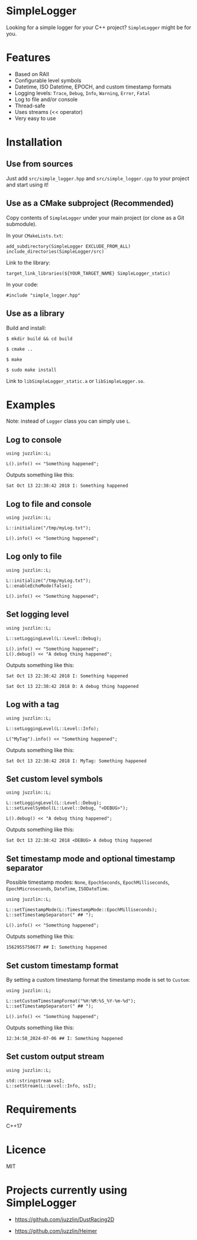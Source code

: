 SimpleLogger
============

Looking for a simple logger for your C++ project? `SimpleLogger` might be for you.

# Features

* Based on RAII
* Configurable level symbols
* Datetime, ISO Datetime, EPOCH, and custom timestamp formats
* Logging levels: `Trace`, `Debug`, `Info`, `Warning`, `Error`, `Fatal`
* Log to file and/or console
* Thread-safe
* Uses streams (<< operator)
* Very easy to use

# Installation

## Use from sources

Just add `src/simple_logger.hpp` and `src/simple_logger.cpp` to your project and start using it!

## Use as a CMake subproject (Recommended)

Copy contents of `SimpleLogger` under your main project (or clone as a Git submodule).

In your `CMakeLists.txt`:

```
add_subdirectory(SimpleLogger EXCLUDE_FROM_ALL)
include_directories(SimpleLogger/src)
```

Link to the library:

```
target_link_libraries(${YOUR_TARGET_NAME} SimpleLogger_static)
```

In your code:

```
#include "simple_logger.hpp"
```

## Use as a library

Build and install:

`$ mkdir build && cd build`

`$ cmake ..`

`$ make`

`$ sudo make install`

Link to `libSimpleLogger_static.a` or `libSimpleLogger.so`.

# Examples

Note: instead of `Logger` class you can simply use `L`.

## Log to console

```
using juzzlin::L;

L().info() << "Something happened";
```

Outputs something like this:

`Sat Oct 13 22:38:42 2018 I: Something happened`

## Log to file and console

```
using juzzlin::L;

L::initialize("/tmp/myLog.txt");

L().info() << "Something happened";
```

## Log only to file

```
using juzzlin::L;

L::initialize("/tmp/myLog.txt");
L::enableEchoMode(false);

L().info() << "Something happened";
```

## Set logging level

```
using juzzlin::L;

L::setLoggingLevel(L::Level::Debug);

L().info() << "Something happened";
L().debug() << "A debug thing happened";
```

Outputs something like this:

`Sat Oct 13 22:38:42 2018 I: Something happened`

`Sat Oct 13 22:38:42 2018 D: A debug thing happened`

## Log with a tag

```
using juzzlin::L;

L::setLoggingLevel(L::Level::Info);

L("MyTag").info() << "Something happened";
```

Outputs something like this:

`Sat Oct 13 22:38:42 2018 I: MyTag: Something happened`

## Set custom level symbols

```
using juzzlin::L;

L::setLoggingLevel(L::Level::Debug);
L::setLevelSymbol(L::Level::Debug, "<DEBUG>");

L().debug() << "A debug thing happened";
```

Outputs something like this:

`Sat Oct 13 22:38:42 2018 <DEBUG> A debug thing happened`

## Set timestamp mode and optional timestamp separator

Possible timestamp modes: `None`, `EpochSeconds`, `EpochMilliseconds`, `EpochMicroseconds`, `DateTime`, `ISODateTime`.

```
using juzzlin::L;

L::setTimestampMode(L::TimestampMode::EpochMilliseconds);
L::setTimestampSeparator(" ## ");

L().info() << "Something happened";
```

Outputs something like this:

`1562955750677 ## I: Something happened`

## Set custom timestamp format

By setting a custom timestamp format the timestamp mode is set to `Custom`:

```
using juzzlin::L;

L::setCustomTimestampFormat("%H:%M:%S_%Y-%m-%d");
L::setTimestampSeparator(" ## ");

L().info() << "Something happened";
```

Outputs something like this:

`12:34:58_2024-07-06 ## I: Something happened`

## Set custom output stream

```
using juzzlin::L;

std::stringstream ssI;
L::setStream(L::Level::Info, ssI);
```

# Requirements

C++17

# Licence

MIT

# Projects currently using SimpleLogger

* https://github.com/juzzlin/DustRacing2D

* https://github.com/juzzlin/Heimer

